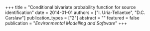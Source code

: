 +++
title = "Conditional bivariate probability function for source identification"
date = 2014-01-01
authors = ["I. Uria-Tellaetxe", "D.C. Carslaw"]
publication_types = ["2"]
abstract = ""
featured = false
publication = "*Environmental Modelling and Software*"
+++

